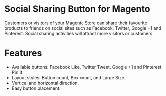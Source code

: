 # Social Sharing Button for Magento

Customers or visitors of your Magento Store can share their favourite products
to friends on social sites such as Facebook, Twitter, Google +1 and Pinterest.
Social sharing activities will attract more visitors or customers.

# Features

- Available buttons: Facebook Like, Twitter Tweet, Google +1 and Pinterest Pin It.
- Layout styles: Button count, Box count, and Large Size.
- Vertical and horizontal direction.
- Easy button placement.